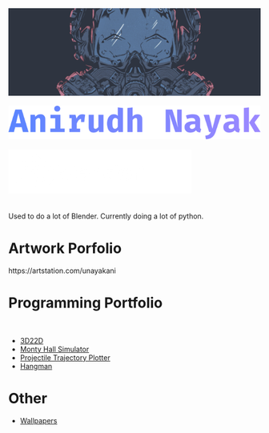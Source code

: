 <div>
<img src="nord_mask.png" alt="Logo" width="1000"/>
</div>
<br>
<div>
<img src="name.png" alt="Name"/>
</div>
<br>
<div>
<img src="software.png" alt="Software"/>
</div>
<br>
<br>
Used to do a lot of Blender. Currently doing a lot of python.
<h1>Artwork Porfolio</h1>
https://artstation.com/unayakani
<h1>Programming Portfolio</h1>
<br>
<ul>
  <li><a href="https://github.com/unayakani/3D22D">3D22D</a></li>
  <li><a href="https://github.com/unayakani/Monty-Hall-Simulator">Monty Hall Simulator</a></li>
  <li><a href="https://github.com/unayakani/Projectile-Trajectory-Plotter">Projectile Trajectory Plotter</a></li>
  <li><a href="https://github.com/unayakani/Hangman">Hangman</a></li>
</ul>
<h1>Other</h1>
<ul>
  <li><a href="https://github.com/unayakani/wallpapers">Wallpapers</a></li>
</ul>
